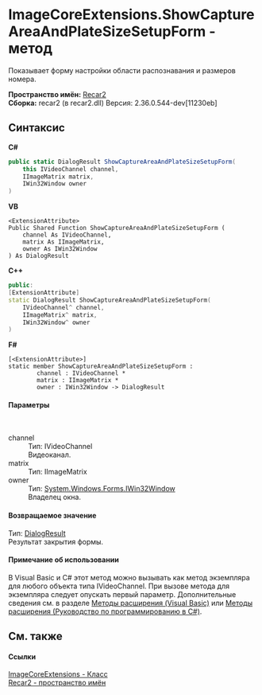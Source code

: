 # ImageCoreExtensions.ShowCaptureAreaAndPlateSizeSetupForm - метод
 

Показывает форму настройки области распознавания и размеров номера.

**Пространство имён:**&nbsp;<a href="0dd0c505-07fc-c3e8-128c-d1a0701f2a29">Recar2</a><br />**Сборка:**&nbsp;recar2 (в recar2.dll) Версия: 2.36.0.544-dev[11230eb]

## Синтаксис

**C#**<br />
``` C#
public static DialogResult ShowCaptureAreaAndPlateSizeSetupForm(
	this IVideoChannel channel,
	IImageMatrix matrix,
	IWin32Window owner
)
```

**VB**<br />
``` VB
<ExtensionAttribute>
Public Shared Function ShowCaptureAreaAndPlateSizeSetupForm ( 
	channel As IVideoChannel,
	matrix As IImageMatrix,
	owner As IWin32Window
) As DialogResult
```

**C++**<br />
``` C++
public:
[ExtensionAttribute]
static DialogResult ShowCaptureAreaAndPlateSizeSetupForm(
	IVideoChannel^ channel, 
	IImageMatrix^ matrix, 
	IWin32Window^ owner
)
```

**F#**<br />
``` F#
[<ExtensionAttribute>]
static member ShowCaptureAreaAndPlateSizeSetupForm : 
        channel : IVideoChannel * 
        matrix : IImageMatrix * 
        owner : IWin32Window -> DialogResult 

```


#### Параметры
&nbsp;<dl><dt>channel</dt><dd>Тип:&nbsp;IVideoChannel<br />Видеоканал.</dd><dt>matrix</dt><dd>Тип:&nbsp;IImageMatrix<br /></dd><dt>owner</dt><dd>Тип:&nbsp;<a href="http://msdn2.microsoft.com/ru-ru/library/215475ec" target="_blank">System.Windows.Forms.IWin32Window</a><br />Владелец окна.</dd></dl>

#### Возвращаемое значение
Тип:&nbsp;<a href="http://msdn2.microsoft.com/ru-ru/library/5ahe29t9" target="_blank">DialogResult</a><br />Результат закрытия формы.

#### Примечание об использовании
В Visual Basic и C# этот метод можно вызывать как метод экземпляра для любого объекта типа IVideoChannel. При вызове метода для экземпляра следует опускать первый параметр. Дополнительные сведения см. в разделе <a href="http://msdn.microsoft.com/ru-ru/library/bb384936.aspx" target="_blank">Методы расширения (Visual Basic)</a> или <a href="http://msdn.microsoft.com/ru-ru/library/bb383977.aspx" target="_blank">Методы расширения (Руководство по программированию в C#)</a>.

## См. также


#### Ссылки
<a href="2b4f57bb-b91d-8628-7953-265dba5838bc">ImageCoreExtensions - Класс</a><br /><a href="0dd0c505-07fc-c3e8-128c-d1a0701f2a29">Recar2 - пространство имён</a><br />